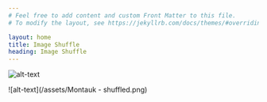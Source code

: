 ```yaml
---
# Feel free to add content and custom Front Matter to this file.
# To modify the layout, see https://jekyllrb.com/docs/themes/#overriding-theme-defaults

layout: home
title: Image Shuffle
heading: Image Shuffle
---
```

![alt-text](/assets/Montauk.jpg) <!-- .element height="50%" width="50%" -->

![alt-text](/assets/Montauk - shuffled.png) <!-- .element height="50%" width="50%" -->
